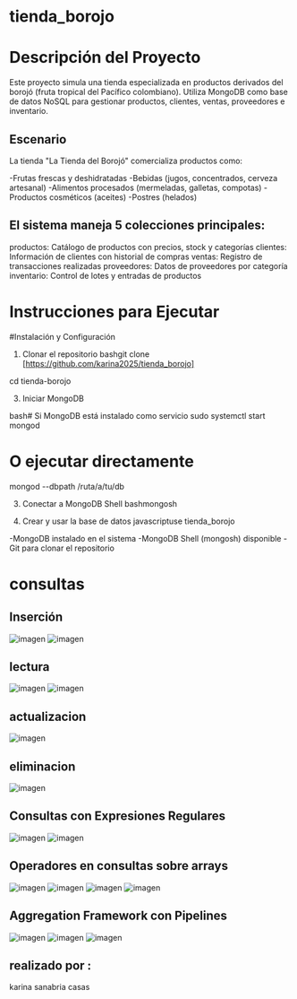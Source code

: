 # tienda_borojo
# Descripción del Proyecto
Este proyecto simula una tienda especializada en productos derivados del borojó (fruta tropical del Pacífico colombiano). Utiliza MongoDB como base de datos NoSQL para gestionar productos, clientes, ventas, proveedores e inventario.
## Escenario
La tienda "La Tienda del Borojó" comercializa productos como:

-Frutas frescas y deshidratadas
-Bebidas (jugos, concentrados, cerveza artesanal)
-Alimentos procesados (mermeladas, galletas, compotas)
-Productos cosméticos (aceites)
-Postres (helados)

## El sistema maneja 5 colecciones principales:

productos: Catálogo de productos con precios, stock y categorías
clientes: Información de clientes con historial de compras
ventas: Registro de transacciones realizadas
proveedores: Datos de proveedores por categoría
inventario: Control de lotes y entradas de productos


# Instrucciones para Ejecutar
#Instalación y Configuración
1. Clonar el repositorio
bashgit clone [https://github.com/karina2025/tienda_borojo]

cd tienda-borojo

3. Iniciar MongoDB
   
bash# Si MongoDB está instalado como servicio
sudo systemctl start mongod

# O ejecutar directamente
mongod --dbpath /ruta/a/tu/db

3. Conectar a MongoDB Shell
bashmongosh

5. Crear y usar la base de datos
javascriptuse tienda_borojo


-MongoDB instalado en el sistema
-MongoDB Shell (mongosh) disponible
-Git para clonar el repositorio

# consultas 
## Inserción
![imagen](/consulta%201.jpeg)
![imagen](/consulta%202.jpeg)

## lectura
![imagen](/consulta%203.jpeg)
![imagen](/consulta%204.jpeg)

## actualizacion
![imagen](/consulta%205.jpeg)

## eliminacion
![imagen](/consulta%206.jpeg)

## Consultas con Expresiones Regulares
![imagen](/consulta%207.jpeg)
![imagen](/consulta%208.jpeg)

## Operadores en consultas sobre arrays
![imagen](/consulta%209.jpeg)
![imagen](/consulta%2010.jpeg)
![imagen](/consulta%2011-1.jpeg)
![imagen](/consulta%2011-2.jpeg)

## Aggregation Framework con Pipelines
![imagen](/consulta%2012.jpeg)
![imagen](/consulta%2013.jpeg)
![imagen](/comsulta%2014.jpeg)


## realizado por :
karina sanabria casas
